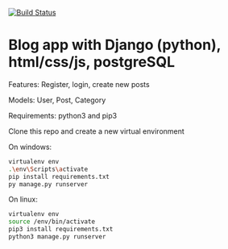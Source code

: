 [![Build Status](https://travis-ci.com/rafaelsfaria/blog-django.svg?branch=master)](https://travis-ci.com/rafaelsfaria/blog-django)

# Blog app with Django (python), html/css/js, postgreSQL

Features: Register, login, create new posts

Models: User, Post, Category

Requirements: python3 and pip3

Clone this repo and create a new virtual environment

On windows:
```sh
virtualenv env
.\env\Scripts\activate
pip install requirements.txt
py manage.py runserver
```

On linux:
```sh
virtualenv env
source /env/bin/activate
pip3 install requirements.txt
python3 manage.py runserver
```